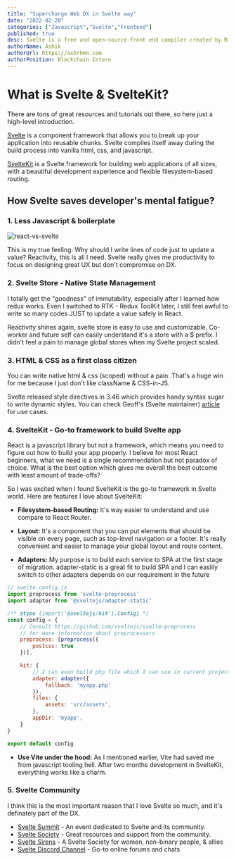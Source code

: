 ```yaml
---
title: "Supercharge Web DX in Svelte way"
date: "2022-02-20"
categories: ["Javascript","Svelte","Frontend"]
published: true
desc: Svelte is a free and open-source front end compiler created by Rich Harris and maintained by the Svelte core team members.
authorName: Ashik
authorUrl: https://ashrhmn.com
authorPosition: Blockchain Intern
---
```


# What is Svelte & SvelteKit?

There are tons of great resources and tutorials out there, so here just a high-level introduction.

[Svelte](http://svelte.dev) is a component framework that allows you to break up your application into reusable chunks. Svelte compiles itself away during the build process into vanilla html, css, and javascript.

[SvelteKit](http://kit.svelte.dev) is a Svelte framework for building web applications of all sizes, with a beautiful development experience and flexible filesystem-based routing.

## How Svelte saves developer's mental fatigue?

### 1. Less Javascript & boilerplate

![react-vs-svelte](/images/blogs/react-svelte.jpeg)

This is my true feeling. Why should I write lines of code just to update a value?
Reactivity, this is all I need. Svelte really gives me productivity to focus on designing great UX but don't compromise on DX.

### 2. Svelte Store - Native State Management

I totally get the "goodness" of immutability, especially after I learned how redux works.
Even I switched to RTK - Redux ToolKit later, I still feel awful to write so many codes JUST to update a value safely in React.

Reactivity shines again, svelte store is easy to use and customizable. Co-worker and future self can easily understand it's a store with a $ prefix. I didn't feel a pain to manage global stores when my Svelte project scaled.

### 3. HTML & CSS as a first class citizen

You can write native html & css (scoped) without a pain. That's a huge win for me because I just don't like className & CSS-in-JS.

Svelte released style directives in 3.46 which provides handy syntax sugar to write dynamic styles. You can check Geoff's
(Svelte maintainer) [article](https://geoffrich.net/posts/style-directives/) for use cases.

### 4. SvelteKit - Go-to framework to build Svelte app

React is a javascript library but not a framework, which means you need to figure out how to build your app properly. I believe for most React beginners, what we need is a single recommendation but not paradox of choice. What is the best option which gives me overall the best outcome with least amount of trade-offs?

So I was excited when I found SvelteKit is the go-to framework in Svelte world. Here are features I love about SvelteKit:

* **Filesystem-based Routing:**
It's way easier to understand and use compare to React Router.

* **Layout:**
It's a component that you can put elements that should be visible on every page, such as top-level navigation or a footer. It's really convenient and easier to manage your global layout and route content.

* **Adapters:**
My purpose is to build each service to SPA at the first stage of migration. adapter-static is a great fit to build SPA and I can easlily switch to other adapters depends on our requirement in the future

```js
// svelte.config.js
import preprocess from 'svelte-preprocess'
import adapter from '@sveltejs/adapter-static'

/** @type {import('@sveltejs/kit').Config} */
const config = {
    // Consult https://github.com/sveltejs/svelte-preprocess
    // for more information about preprocessors
    preprocess: [preprocess({
        postcss: true
    })],

    kit: {
        // I can even build php file which I can use in current project seamlessly!
        adapter: adapter({
            fallback: 'myapp.php' 
        }),
        files: {
            assets: 'src/assets',
        },
        appDir: 'myapp',
    }
}

export default config
```

* **Use Vite under the hood:** As I mentioned earlier, Vite had saved me from javascript tooling hell. After two months development in SvelteKit, everything works like a charm.

### 5. Svelte Community

I think this is the most important reason that I love Svelte so much, and it's definately part of the DX.

* [Svelte Summit](https://sveltesummit.com/) - An event dedicated to Svelte and its community.
* [Svelte Society](https://sveltesociety.dev/) - Great resources and support from the community.
* [Svelte Sirens](https://sveltesirens.dev/) - A Svelte Society for women, non-binary people, & allies
* [Svelte Discord Channel](https://svelte.dev/chat) - Go-to online forums and chats